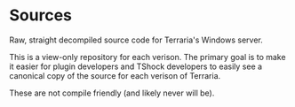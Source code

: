 # Sources
Raw, straight decompiled source code for Terraria's Windows server.

This is a view-only repository for each verison. The primary goal is to make it easier for plugin developers and TShock developers to easily see a canonical copy of the source for each verison of Terraria.

These are not compile friendly (and likely never will be).